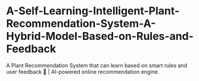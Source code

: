 # A-Self-Learning-Intelligent-Plant-Recommendation-System-A-Hybrid-Model-Based-on-Rules-and-Feedback
 A Plant Recommendation System that can learn based on smart rules and user feedback 🌿 | AI-powered online recommendation engine.
